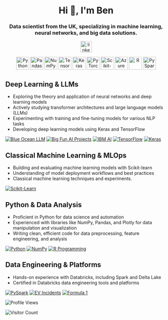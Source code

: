 <h1 align="center">Hi 👋, I'm Ben</h1>
<h3 align="center">Data scientist from the UK, specializing in machine learning, neural networks, and big data solutions.</h3>

<div align="center">
  <a href="https://www.linkedin.com/in/benjamin-brooke-097063159">
  <img src="https://img.shields.io/static/v1?message=LinkedIn&logo=linkedin&label=&color=0077B5&logoColor=white&labelColor=&style=for-the-badge" height="35" alt="linkedin logo"/>
  </a>
</div>



<p align="center">
  <img src="https://cdn.jsdelivr.net/gh/devicons/devicon/icons/python/python-original.svg" height="40" alt="Python"/>
  <img src="https://cdn.jsdelivr.net/gh/devicons/devicon/icons/pandas/pandas-original.svg" height="40" alt="Pandas"/>
  <img src="https://cdn.jsdelivr.net/gh/devicons/devicon/icons/numpy/numpy-original.svg" height="40" alt="NumPy"/>
  <img src="https://cdn.jsdelivr.net/gh/devicons/devicon/icons/tensorflow/tensorflow-original.svg" height="40" alt="TensorFlow"/>
  <img src="https://cdn.jsdelivr.net/gh/devicons/devicon/icons/keras/keras-original.svg" height="40" alt="Keras"/>
  <img src="https://cdn.jsdelivr.net/gh/devicons/devicon/icons/pytorch/pytorch-original.svg" height="40" alt="PyTorch"/>
  <img src="https://upload.wikimedia.org/wikipedia/commons/0/05/Scikit_learn_logo_small.svg" height="40" alt="Scikit-learn"/>
  <img src="https://cdn.jsdelivr.net/gh/devicons/devicon/icons/azure/azure-original.svg" height="40" alt="Azure"/>
  <img src="https://cdn.jsdelivr.net/gh/devicons/devicon/icons/r/r-original.svg" height="40" alt="R"/>
  <img src="https://upload.wikimedia.org/wikipedia/commons/f/f3/Apache_Spark_logo.svg" height="40" alt="PySpark"/>
</p>

## Deep Learning & LLMs
- Exploring the theory and application of neural networks and deep learning models
- Actively studying transformer architectures and large language models (LLMs)
- Experimenting with training and fine-tuning models for various NLP tasks
- Developing deep learning models using Keras and TensorFlow

[![Blue Ocean LLM](https://img.shields.io/badge/Blue%20Ocean%20LLM-Project-1E90FF?style=for-the-badge&logo=pytorch&logoColor=white)](https://github.com/BenBrooke450/BlueOcean-LLM)
[![Big Fun AI Projects](https://img.shields.io/badge/Big%20Fun%20AI%20Projects-CNN%20%26%20RNN-FF69B4?style=for-the-badge&logo=pytorch&logoColor=white)](https://github.com/BenBrooke450/Big_Fun_AI_Projects_CNN_RNN)
[![IBM AI](https://img.shields.io/badge/IBM%20AI%20Engineering-Certificate-000000?style=for-the-badge&logo=ibm&logoColor=white)](https://github.com/BenBrooke450/IBM-AI-Engineering)
[![TensorFlow](https://img.shields.io/badge/TensorFlow-ML-orange?style=for-the-badge&logo=tensorflow&logoColor=white)](https://github.com/benbrooke/scikit-learn-projects)
[![Keras](https://img.shields.io/badge/Keras-Neural%20Nets-D00000?style=for-the-badge&logo=keras&logoColor=white)](https://github.com/BenBrooke450/Python-Keras)


## Classical Machine Learning & MLOps
- Building and evaluating machine learning models with Scikit-learn
- Understanding of model deployment workflows and best practices
- Classical machine learning techniques and experiments.
  
[![Scikit-Learn](https://img.shields.io/badge/ML%20Project-Scikit--learn-blue?style=for-the-badge&logo=github)](https://github.com/BenBrooke450/Python-Scikit-Learn)


## Python & Data Analysis
- Proficient in Python for data science and automation
- Experienced with libraries like NumPy, Pandas, and Plotly for data manipulation and visualization
- Writing clean, efficient code for data preprocessing, feature engineering, and analysis
  
[![Python](https://img.shields.io/badge/Python-Repository-3776AB?style=for-the-badge&logo=python&logoColor=white)](https://github.com/BenBrooke450/Python)
[![NumPy](https://img.shields.io/badge/NumPy-Arrays-013243?style=for-the-badge&logo=numpy&logoColor=white)](https://github.com/BenBrooke450/Python-NumPy)
[![R Programming](https://img.shields.io/badge/R-Programming-276DC3?style=for-the-badge&logo=R&logoColor=white)](https://github.com/BenBrooke450/R_Programming)


## Data Engineering & Platforms
- Hands-on experience with Databricks, including Spark and Delta Lake
- Certified in Databricks data engineering tools and platforms
  
[![PySpark](https://img.shields.io/badge/PySpark-Distributed%20Computing-FDEE21?style=for-the-badge&logo=apache-spark&logoColor=black)](https://github.com/BenBrooke450/Python-PySpark)
[![EV Incidents](https://img.shields.io/badge/Databricks-EV%20Incidents-FF6F00?style=for-the-badge&logo=databricks&logoColor=white)](https://github.com/BenBrooke450/Project-Databricks-Electric-Vehicle-Incidents)
[![Formula 1](https://img.shields.io/badge/Databricks-Formula%201-DA1E37?style=for-the-badge&logo=databricks&logoColor=white)](https://github.com/BenBrooke450/Project-Databricks-Formula1)



![Profile Views](https://hits.seeyoufarm.com/api/count/incr/badge.svg?url=https://github.com/BenBrooke450&count_bg=%2379C83D&title_bg=%23555555&icon=github&icon_color=%23FFFFFF&title=Profile%20Views&edge_flat=false)

![Visitor Count](https://profile-counter.glitch.me/{BenBrooke450}/count.svg)



